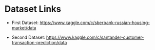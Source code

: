 # Dataset Links

- First Dataset: https://www.kaggle.com/c/sberbank-russian-housing-market/data

- Second Dataset: https://www.kaggle.com/c/santander-customer-transaction-prediction/data
